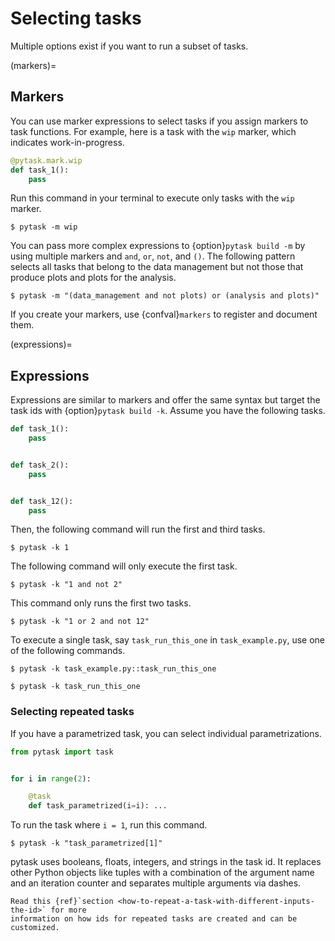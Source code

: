 # Selecting tasks

Multiple options exist if you want to run a subset of tasks.

(markers)=

## Markers

You can use marker expressions to select tasks if you assign markers to task functions.
For example, here is a task with the `wip` marker, which indicates work-in-progress.

```python
@pytask.mark.wip
def task_1():
    pass
```

Run this command in your terminal to execute only tasks with the `wip` marker.

```console
$ pytask -m wip
```

You can pass more complex expressions to {option}`pytask build -m` by using multiple
markers and `and`, `or`, `not`, and `()`. The following pattern selects all tasks that
belong to the data management but not those that produce plots and plots for the
analysis.

```console
$ pytask -m "(data_management and not plots) or (analysis and plots)"
```

If you create your markers, use {confval}`markers` to register and document them.

(expressions)=

## Expressions

Expressions are similar to markers and offer the same syntax but target the task ids
with {option}`pytask build -k`. Assume you have the following tasks.

```python
def task_1():
    pass


def task_2():
    pass


def task_12():
    pass
```

Then, the following command will run the first and third tasks.

```console
$ pytask -k 1
```

The following command will only execute the first task.

```console
$ pytask -k "1 and not 2"
```

This command only runs the first two tasks.

```console
$ pytask -k "1 or 2 and not 12"
```

To execute a single task, say `task_run_this_one` in `task_example.py`, use one of the
following commands.

```console
$ pytask -k task_example.py::task_run_this_one

$ pytask -k task_run_this_one
```

### Selecting repeated tasks

If you have a parametrized task, you can select individual parametrizations.

```python
from pytask import task


for i in range(2):

    @task
    def task_parametrized(i=i): ...
```

To run the task where `i = 1`, run this command.

```console
$ pytask -k "task_parametrized[1]"
```

pytask uses booleans, floats, integers, and strings in the task id. It replaces other
Python objects like tuples with a combination of the argument name and an iteration
counter and separates multiple arguments via dashes.

```{seealso}
Read this {ref}`section <how-to-repeat-a-task-with-different-inputs-the-id>` for more
information on how ids for repeated tasks are created and can be customized.
```
